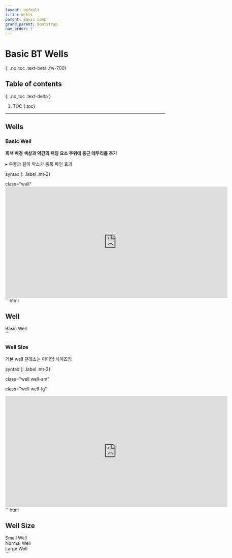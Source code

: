 ```yaml
---
layout: default
title: Wells
parent: Basic Comp
grand_parent: Bootstrap
nav_order: 7
---
```


# Basic BT Wells
{: .no_toc .text-beta .fw-700}

## Table of contents
{: .no_toc .text-delta }

1. TOC
{:toc}

---

## Wells

### Basic Well

**회색 배경 색상과 약간의 패딩 요소 주위에 둥근 테두리를 추가**

&#9656; 우물과 같이 박스가 움푹 파인 효과

syntax
{: .label .mt-2}
<div class="code-example" markdown="1">
class="well"
</div>

<div class="code-example" markdown="1">
<iframe src="https://gekdev.github.io/docs/bootstrap/basic_cpmp/example/bt_wells_01.html" height="350" width="700" style="border:none;" title="bt heading example"></iframe>
</div>
```html
<div class="container">
  <h2>Well</h2>
  <div class="well">Basic Well</div>
</div>
```

### Well Size 

기본 well 클래스는 미디엄 사이즈임

syntax
{: .label .mt-2}
<div class="code-example" markdown="1">
class="well well-sm"

class="well well-lg"
</div>

<div class="code-example" markdown="1">
<iframe src="https://gekdev.github.io/docs/bootstrap/basic_cpmp/example/bt_wells_02.html" height="350" width="700" style="border:none;" title="bt heading example"></iframe>
</div>
```html
<div class="container">
  <h2>Well Size</h2>
  <div class="well well-sm">Small Well</div>
  <div class="well">Normal Well</div>
  <div class="well well-lg">Large Well</div>
</div>
```
